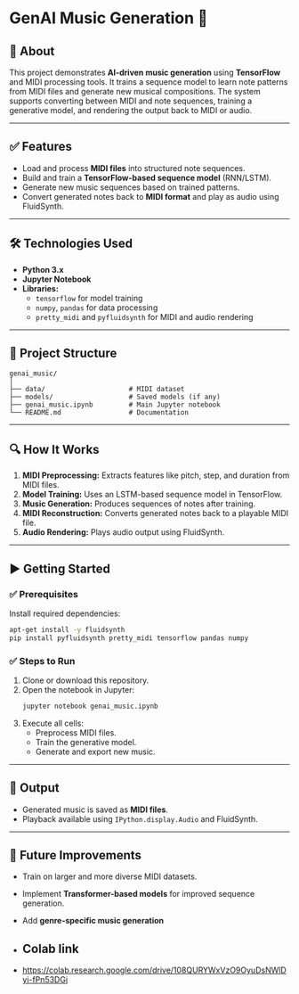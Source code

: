 # GenAI Music Generation 🎵

## 📌 About
This project demonstrates **AI-driven music generation** using **TensorFlow** and MIDI processing tools. It trains a sequence model to learn note patterns from MIDI files and generate new musical compositions. The system supports converting between MIDI and note sequences, training a generative model, and rendering the output back to MIDI or audio.

---

## ✅ Features
- Load and process **MIDI files** into structured note sequences.
- Build and train a **TensorFlow-based sequence model** (RNN/LSTM).
- Generate new music sequences based on trained patterns.
- Convert generated notes back to **MIDI format** and play as audio using FluidSynth.

---

## 🛠️ Technologies Used
- **Python 3.x**
- **Jupyter Notebook**
- **Libraries:**
  - `tensorflow` for model training
  - `numpy`, `pandas` for data processing
  - `pretty_midi` and `pyfluidsynth` for MIDI and audio rendering

---

## 📂 Project Structure
```
genai_music/
│
├── data/                     # MIDI dataset
├── models/                   # Saved models (if any)
├── genai_music.ipynb         # Main Jupyter notebook
└── README.md                 # Documentation
```

---

## 🔍 How It Works
1. **MIDI Preprocessing:** Extracts features like pitch, step, and duration from MIDI files.
2. **Model Training:** Uses an LSTM-based sequence model in TensorFlow.
3. **Music Generation:** Produces sequences of notes after training.
4. **MIDI Reconstruction:** Converts generated notes back to a playable MIDI file.
5. **Audio Rendering:** Plays audio output using FluidSynth.

---

## ▶️ Getting Started

### ✅ Prerequisites
Install required dependencies:
```bash
apt-get install -y fluidsynth
pip install pyfluidsynth pretty_midi tensorflow pandas numpy
```

### ✅ Steps to Run
1. Clone or download this repository.
2. Open the notebook in Jupyter:
   ```bash
   jupyter notebook genai_music.ipynb
   ```
3. Execute all cells:
   - Preprocess MIDI files.
   - Train the generative model.
   - Generate and export new music.

---

## 🎼 Output
- Generated music is saved as **MIDI files**.
- Playback available using `IPython.display.Audio` and FluidSynth.

---

## 🚀 Future Improvements
- Train on larger and more diverse MIDI datasets.
- Implement **Transformer-based models** for improved sequence generation.
- Add **genre-specific music generation**

- ## Colab link
- https://colab.research.google.com/drive/108QURYWxVzO9OyuDsNWlDyi-fPn53DGi

